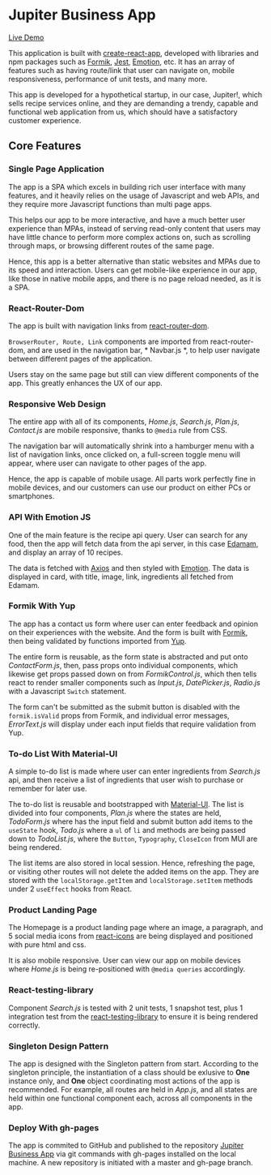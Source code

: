 # Jupiter Business App

[Live Demo](https://aki-anz.github.io/jupiter-business-app)

This application is built with [create-react-app](https://create-react-app.dev/), developed with libraries and npm packages such as [Formik](https://formik.org/), [Jest](https://jestjs.io/), [Emotion](https://emotion.sh/docs/introduction), etc. It has an array of features such as having route/link that user can navigate on, mobile responsiveness, performance of unit tests, and many more. 

This app is developed for a hypothetical startup, in our case, Jupiter!, which sells recipe services online, and they are demanding a trendy, capable and functional web application from us, which should have a satisfactory customer experience.

## Core Features

### Single Page Application

The app is a SPA which excels in building rich user interface with many features, and it heavily relies on the usage of Javascript and web APIs, and they require more Javascript functions than multi page apps.

This helps our app to be more interactive, and have a much better user experience than MPAs, instead of serving read-only content that users may have little chance to perform more complex actions on, such as scrolling through maps, or browsing different routes of the same page.

Hence, this app is a better alternative than static websites and MPAs due to its speed and interaction. Users can get mobile-like experience in our app, like those in native mobile apps, and there is no page reload needed, as it is a SPA.


### React-Router-Dom

The app is built with navigation links from [react-router-dom](https://github.com/ReactTraining/react-router/tree/master/packages/react-router-dom).

`BrowserRouter, Route, Link` components are imported from react-router-dom, and are used in the navigation bar, * Navbar.js *, to help user navigate between different pages of the application.

Users stay on the same page but still can view different components of the app. This greatly enhances the UX of our app.

### Responsive Web Design

The entire app with all of its components, *Home.js*, *Search.js*, *Plan.js*, *Contact.js* are mobile responsive, thanks to `@media` rule from CSS.

The navigation bar will automatically shrink into a hamburger menu with a list of navigation links, once clicked on, a full-screen toggle menu will appear, where user can navigate to other pages of the app.

Hence, the app is capable of mobile usage. All parts work perfectly fine in mobile devices, and our customers can use our product on either PCs or smartphones.


### API With Emotion JS

One of the main feature is the recipe api query. User can search for any food, then the app will fetch data from the api server, in this case [Edamam](https://www.edamam.com/), and display an array of 10 recipes.

The data is fetched with [Axios](https://github.com/axios/axios) and then styled with [Emotion](https://emotion.sh/docs/introduction). The data is displayed in card, with title, image, link, ingredients all fetched from Edamam.


### Formik With Yup

The app has a contact us form where user can enter feedback and opinion on their experiences with the website. And the form is built with [Formik](https://formik.org/), then being validated by functions imported from [Yup](https://github.com/jquense/yup).

The entire form is reusable, as the form state is abstracted and put onto *ContactForm.js*, then, pass props onto individual components, which likewise get props passed down on from *FormikControl.js*, which then tells react to render smaller components such as *Input.js*, *DatePicker.js*, *Radio.js* with a Javascript `Switch` statement.

The form can't be submitted as the submit button is disabled with the `formik.isValid` props from Formik, and individual error messages, *ErrorText.js* will display under each input fields that require validation from Yup.


### To-do List With Material-UI

A simple to-do list is made where user can enter ingredients from *Search.js* api, and then receive a list of ingredients that user wish to purchase or remember for later use.

The to-do list is reusable and bootstrapped with [Material-UI](https://material-ui.com/). The list is divided into four components, *Plan.js* where the states are held, *TodoForm.js* where has the input field and submit button add items to the `useState` hook, *Todo.js*  where a `ul` of `li` and methods are being passed down to *TodoList.js*, where the `Button`, `Typography`, `CloseIcon` from MUI are being rendered.

The list items are also stored in local session. Hence, refreshing the page, or visiting other routes will not delete the added items on the app. They are stored with the `localStorage.getItem` and `localStorage.setItem` methods under 2 `useEffect` hooks from React.


### Product Landing Page

The Homepage is a product landing page where an image, a paragraph, and 5 social media icons from [react-icons](https://react-icons.github.io/react-icons/) are being displayed and positioned with pure html and css.

It is also mobile responsive. User can view our app on mobile devices where *Home.js* is being re-positioned with `@media queries` accordingly.


### React-testing-library

Component *Search.js* is tested with 2 unit tests, 1 snapshot test, plus 1 integration test from the [react-testing-library](https://testing-library.com/docs/react-testing-library/intro) to ensure it is being rendered correctly.


### Singleton Design Pattern

The app is designed with the Singleton pattern from start. According to the singleton principle, the instantiation of a class should be exlusive to **One** instance only, and **One** object coordinating most actions of the app is recommended. For example, all routes are held in *App.js*, and all states are held within one functional component each, across all components in the app.


### Deploy With gh-pages

The app is commited to GitHub and published to the repository [Jupiter Business App](https://github.com/aki-anz/Jupiter-Business-App) via git commands with gh-pages installed on the local machine. A new repository is initiated with a master and gh-page branch.

<br>
<br>
